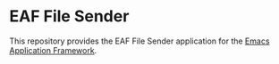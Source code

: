 # EAF File Sender
This repository provides the EAF File Sender application for the [Emacs Application Framework](https://github.com/emacs-eaf/emacs-application-framework).

